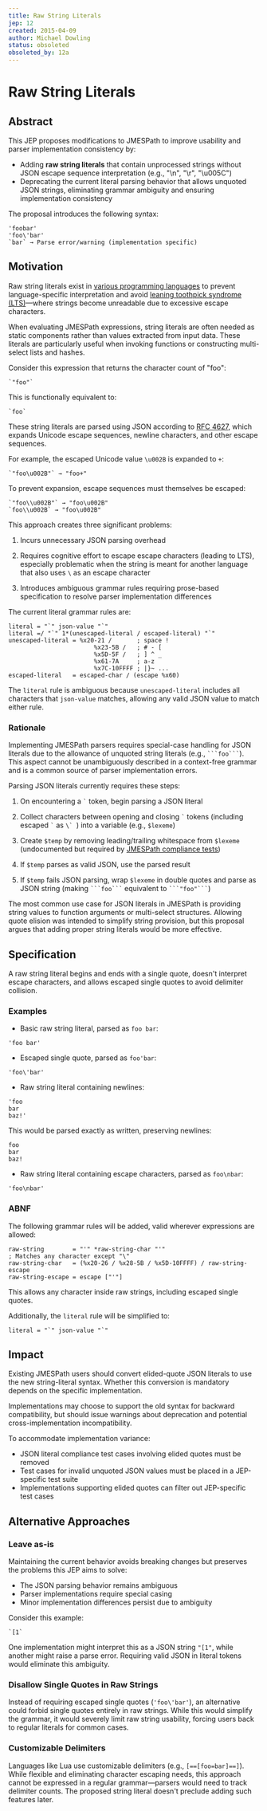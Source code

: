 ```yaml
---
title: Raw String Literals
jep: 12
created: 2015-04-09
author: Michael Dowling
status: obsoleted
obsoleted_by: 12a
---
```


# Raw String Literals

## Abstract

This JEP proposes modifications to JMESPath to improve usability and parser
implementation consistency by:

- Adding **raw string literals** that contain unprocessed strings without JSON
  escape sequence interpretation (e.g., "\\n", "\\r", "\\u005C")
- Deprecating the current literal parsing behavior that allows unquoted JSON
  strings, eliminating grammar ambiguity and ensuring implementation consistency

The proposal introduces the following syntax:

```
'foobar'
'foo\'bar'
`bar` → Parse error/warning (implementation specific)
```

## Motivation

Raw string literals exist in
[various programming languages](https://en.wikipedia.org/wiki/String_literal#Raw_strings)
to prevent language-specific interpretation and avoid
[leaning toothpick syndrome (LTS)](https://en.wikipedia.org/wiki/Leaning_toothpick_syndrome)—where
strings become unreadable due to excessive escape characters.

When evaluating JMESPath expressions, string literals are often needed as static
components rather than values extracted from input data. These literals are
particularly useful when invoking functions or constructing multi-select lists
and hashes.

Consider this expression that returns the character count of "foo":

```
`"foo"`
```

This is functionally equivalent to:

```
`foo`
```

These string literals are parsed using JSON according to
[RFC 4627](https://www.ietf.org/rfc/rfc4627.txt), which expands Unicode escape
sequences, newline characters, and other escape sequences.

For example, the escaped Unicode value `\u002B` is expanded to `+`:

```
`"foo\u002B"` → "foo+"
```

To prevent expansion, escape sequences must themselves be escaped:

```
`"foo\\u002B"` → "foo\u002B"
`foo\\u002B` → "foo\u002B"
```

This approach creates three significant problems:

1. Incurs unnecessary JSON parsing overhead

2. Requires cognitive effort to escape escape characters (leading to LTS),
   especially problematic when the string is meant for another language that
   also uses `\` as an escape character

3. Introduces ambiguous grammar rules requiring prose-based specification to
   resolve parser implementation differences

The current literal grammar rules are:

```
literal = "`" json-value "`"
literal =/ "`" 1*(unescaped-literal / escaped-literal) "`"
unescaped-literal = %x20-21 /       ; space !
                        %x23-5B /   ; # - [
                        %x5D-5F /   ; ] ^ _
                        %x61-7A     ; a-z
                        %x7C-10FFFF ; |}~ ...
escaped-literal   = escaped-char / (escape %x60)
```

The `literal` rule is ambiguous because `unescaped-literal` includes all
characters that `json-value` matches, allowing any valid JSON value to match
either rule.

### Rationale

Implementing JMESPath parsers requires special-case handling for JSON literals
due to the allowance of unquoted string literals (e.g., ` ```foo``` `). This
aspect cannot be unambiguously described in a context-free grammar and is a
common source of parser implementation errors.

Parsing JSON literals currently requires these steps:

1. On encountering a `` ` `` token, begin parsing a JSON literal

2. Collect characters between opening and closing `` ` `` tokens (including
   escaped `` ` `` as ``\` ``) into a variable (e.g., `$lexeme`)

3. Create `$temp` by removing leading/trailing whitespace from `$lexeme`
   (undocumented but required by
   [JMESPath compliance tests](https://github.com/jmespath/jmespath.test/blob/c532a20e3bca635fb6ca248e5e955e1bd146a965/tests/syntax.json#L592-L606))

4. If `$temp` parses as valid JSON, use the parsed result

5. If `$temp` fails JSON parsing, wrap `$lexeme` in double quotes and parse as
   JSON string (making ` ```foo``` ` equivalent to ` ```"foo"``` `)

The most common use case for JSON literals in JMESPath is providing string
values to function arguments or multi-select structures. Allowing quote elision
was intended to simplify string provision, but this proposal argues that adding
proper string literals would be more effective.

## Specification

A raw string literal begins and ends with a single quote, doesn't interpret
escape characters, and allows escaped single quotes to avoid delimiter
collision.

### Examples

- Basic raw string literal, parsed as `foo bar`:

```
'foo bar'
```

- Escaped single quote, parsed as `foo'bar`:

```
'foo\'bar'
```

- Raw string literal containing newlines:

```
'foo
bar
baz!'
```

This would be parsed exactly as written, preserving newlines:

```
foo
bar
baz!
```

- Raw string literal containing escape characters, parsed as `foo\nbar`:

```
'foo\nbar'
```

### ABNF

The following grammar rules will be added, valid wherever expressions are
allowed:

```
raw-string        = "'" *raw-string-char "'"
; Matches any character except "\"
raw-string-char   = (%x20-26 / %x28-5B / %x5D-10FFFF) / raw-string-escape
raw-string-escape = escape ["'"]
```

This allows any character inside raw strings, including escaped single quotes.

Additionally, the `literal` rule will be simplified to:

```
literal = "`" json-value "`"
```

## Impact

Existing JMESPath users should convert elided-quote JSON literals to use the new
string-literal syntax. Whether this conversion is mandatory depends on the
specific implementation.

Implementations may choose to support the old syntax for backward compatibility,
but should issue warnings about deprecation and potential cross-implementation
incompatibility.

To accommodate implementation variance:

- JSON literal compliance test cases involving elided quotes must be removed
- Test cases for invalid unquoted JSON values must be placed in a JEP-specific
  test suite
- Implementations supporting elided quotes can filter out JEP-specific test
  cases

## Alternative Approaches

### Leave as-is

Maintaining the current behavior avoids breaking changes but preserves the
problems this JEP aims to solve:

- The JSON parsing behavior remains ambiguous
- Parser implementations require special casing
- Minor implementation differences persist due to ambiguity

Consider this example:

```
`[1`
```

One implementation might interpret this as a JSON string `"[1"`, while another
might raise a parse error. Requiring valid JSON in literal tokens would
eliminate this ambiguity.

### Disallow Single Quotes in Raw Strings

Instead of requiring escaped single quotes (`'foo\'bar'`), an alternative could
forbid single quotes entirely in raw strings. While this would simplify the
grammar, it would severely limit raw string usability, forcing users back to
regular literals for common cases.

### Customizable Delimiters

Languages like Lua use customizable delimiters (e.g., `[==[foo=bar]==]`). While
flexible and eliminating character escaping needs, this approach cannot be
expressed in a regular grammar—parsers would need to track delimiter counts. The
proposed string literal doesn't preclude adding such features later.
